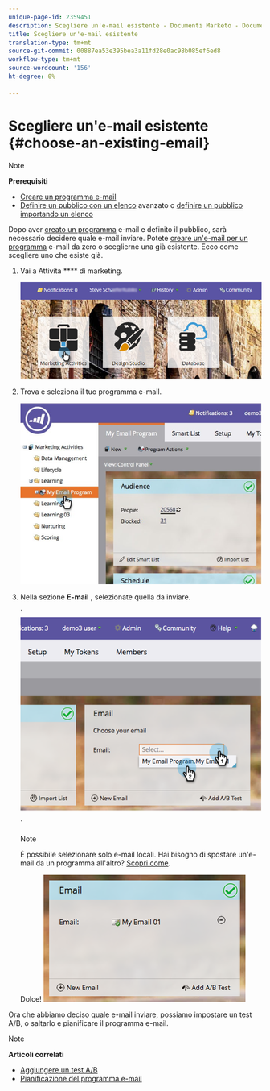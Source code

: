 ```yaml
---
unique-page-id: 2359451
description: Scegliere un'e-mail esistente - Documenti Marketo - Documentazione prodotto
title: Scegliere un'e-mail esistente
translation-type: tm+mt
source-git-commit: 00887ea53e395bea3a11fd28e0ac98b085ef6ed8
workflow-type: tm+mt
source-wordcount: '156'
ht-degree: 0%

---
```



# Scegliere un&#39;e-mail esistente {#choose-an-existing-email}

>[!NOTE]
>
>**Prerequisiti**
>
>* [Creare un programma e-mail](../../../../product-docs/email-marketing/email-programs/creating-an-email-program/create-an-email-program.md)
>* [Definire un pubblico con un elenco](../../../../product-docs/email-marketing/email-programs/managing-people-in-email-programs/define-an-audience-with-a-smart-list.md) avanzato o [definire un pubblico importando un elenco](../../../../product-docs/email-marketing/email-programs/managing-people-in-email-programs/define-an-audience-by-importing-a-list.md)

>



Dopo aver [creato un programma](../../../../product-docs/email-marketing/email-programs/creating-an-email-program/create-an-email-program.md) e-mail e definito il pubblico, sarà necessario decidere quale e-mail inviare. Potete [creare un&#39;e-mail per un programma](create-an-email-for-an-email-program.md) e-mail da zero o sceglierne una già esistente. Ecco come scegliere uno che esiste già.

1. Vai a Attività **** di marketing.

   ![](assets/login-marketing-activities.png)

1. Trova e seleziona il tuo programma e-mail.

   ![](assets/selectemailprogram.jpg)

1. Nella sezione **E-mail** , selezionate quella da inviare.

   ` ![](assets/image2014-9-12-11-3a28-3a10.png)

   `

   >[!NOTE]
   >
   >È possibile selezionare solo e-mail locali. Hai bisogno di spostare un&#39;e-mail da un programma all&#39;altro? [Scopri come](move-an-email.md).

   Dolce!   ![](assets/image2014-9-12-11-3a28-3a51.png)

Ora che abbiamo deciso quale e-mail inviare, possiamo impostare un test A/B, o saltarlo e pianificare il programma e-mail.

>[!NOTE]
>
>**Articoli correlati**
>
>* [Aggiungere un test A/B](email-test-a-b-test/add-an-a-b-test.md)
>* [Pianificazione del programma e-mail](schedule-your-email-program.md)

>



